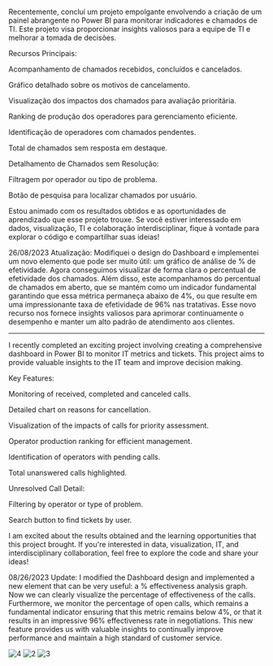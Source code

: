 Recentemente, concluí um projeto empolgante envolvendo a criação de um painel abrangente no Power BI para monitorar indicadores e chamados de TI. Este projeto visa proporcionar insights valiosos para a equipe de TI e melhorar a tomada de decisões.

Recursos Principais:

Acompanhamento de chamados recebidos, concluídos e cancelados.

Gráfico detalhado sobre os motivos de cancelamento.

Visualização dos impactos dos chamados para avaliação prioritária.

Ranking de produção dos operadores para gerenciamento eficiente.

Identificação de operadores com chamados pendentes.

Total de chamados sem resposta em destaque.

Detalhamento de Chamados sem Resolução:

Filtragem por operador ou tipo de problema.

Botão de pesquisa para localizar chamados por usuário.

Estou animado com os resultados obtidos e as oportunidades de aprendizado que esse projeto trouxe. Se você estiver interessado em dados, visualização, TI e colaboração interdisciplinar, fique à vontade para explorar o código e compartilhar suas ideias!

26/08/2023 Atualização: Modifiquei o design do Dashboard e implementei um novo elemento que pode ser muito útil: um gráfico de análise de % de efetividade. Agora conseguimos visualizar de forma clara o percentual de efetividade dos chamados. Além disso, este acompanhamos do percentual de chamados em aberto, que se mantém como um indicador fundamental garantindo que essa métrica permaneça abaixo de 4%, ou que resulte em uma impressionante taxa de efetividade de 96% nas tratativas. Esse novo recurso nos fornece insights valiosos para aprimorar continuamente o  desempenho e manter um alto padrão de atendimento aos clientes.


-------------------------------------------------------------------------------------------------------------------------------------------------------


I recently completed an exciting project involving creating a comprehensive dashboard in Power BI to monitor IT metrics and tickets. This project aims to provide valuable insights to the IT team and improve decision making.

Key Features:

Monitoring of received, completed and canceled calls.

Detailed chart on reasons for cancellation.

Visualization of the impacts of calls for priority assessment.

Operator production ranking for efficient management.

Identification of operators with pending calls.

Total unanswered calls highlighted.

Unresolved Call Detail:

Filtering by operator or type of problem.

Search button to find tickets by user.

I am excited about the results obtained and the learning opportunities that this project brought. If you're interested in data, visualization, IT, and interdisciplinary collaboration, feel free to explore the code and share your ideas!

08/26/2023 Update: I modified the Dashboard design and implemented a new element that can be very useful: a % effectiveness analysis graph. Now we can clearly visualize the percentage of effectiveness of the calls. Furthermore, we monitor the percentage of open calls, which remains a fundamental indicator ensuring that this metric remains below 4%, or that it results in an impressive 96% effectiveness rate in negotiations. This new feature provides us with valuable insights to continually improve performance and maintain a high standard of customer service.

![4](https://github.com/GleisonAmorim/dash/assets/54336609/e893ec44-4664-4463-93ae-e4fe4e269391)
![2](https://github.com/GleisonAmorim/Dashboard-AcompanhamentoTI-PowerBi/assets/54336609/95091345-885e-4c5a-8b2d-e26a4aed2229)
![3](https://github.com/GleisonAmorim/dash/assets/54336609/bd6ba9f0-596b-4833-adbf-419cf892c6a3)
